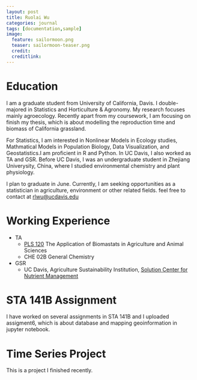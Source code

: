 ```yaml
---
layout: post
title: Ruolai Wu
categories: journal
tags: [documentation,sample]
image:
  feature: sailormoon.png
  teaser: sailormoon-teaser.png
  credit: 
  creditlink: 
---
```


# Education
I am a graduate student from University of California, Davis. I double-majored in Statistics and Horticulture & Agronomy. My research focuses mainly agroecology. Recently apart from my coursework, I am focusing on finish my thesis, which is about modelling the reproduction time and biomass of California grassland. 

For Statistics, I am interested in Nonlinear Models in Ecology studies, Mathmatical Models in Population Biology, Data Visualization, and Geostatistics.I am proficient in R and Python. In UC Davis, I also worked as TA and GSR. Before UC Davis, I was an undergraduate student in Zhejiang Univerysity, China, where I studied environmental chemistry and plant physiology.

I plan to graduate in June. Currently, I am seeking opportunities as a statistician in agriculture, environment or other related fields. feel free to contact at rlwu@ucdavis.edu

# Working Experience
* TA 
  * [PLS 120](http://catalog.ucdavis.edu/programs/PLS/PLScourses.html) The Application of Biomastats in Agriculture and Animal Sciences
  * CHE 02B General Chemistry
* GSR 
  * UC Davis, Agriculture Sustainability Institution, [Solution Center for Nutrient Management](http://ucanr.edu/sites/Nutrient_Management_Solutions/)


# STA 141B Assignment
I have worked on several assignments in STA 141B and I uploaded assigment6, which is about database and mapping geoinformation in jupyter notebook.

# Time Series Project
This is a project I finished recently.

